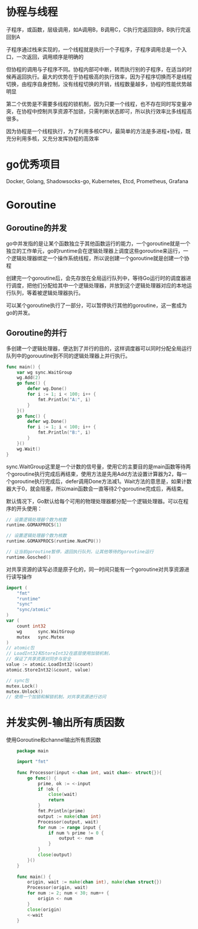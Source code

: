 
# 协程与线程
子程序，或函数，层级调用，如A调用B，B调用C，C执行完返回到B，B执行完返回到A

子程序通过栈来实现的，一个线程就是执行一个子程序，子程序调用总是一个入口，一次返回，调用顺序是明确的

但协程的调用与子程序不同。协程内部可中断，转而执行别的子程序，在适当的时候再返回执行。最大的优势在于协程极高的执行效率，因为子程序切换而不是线程切换，由程序自身控制，没有线程切换的开销，线程数量越多，协程的性能优势越明显

第二个优势是不需要多线程的锁机制，因为只要一个线程，也不存在同时写变量冲突，在协程中控制共享资源不加锁，只需判断状态即可，所以执行效率比多线程高很多。

因为协程是一个线程执行，为了利用多核CPU，最简单的方法是多进程+协程，既充分利用多核，又充分发挥协程的高效率


# go优秀项目
Docker, Golang, Shadowsocks-go, Kubernetes, Etcd, Prometheus, Grafana

# Goroutine

## Goroutine的并发
go中并发指的是让某个函数独立于其他函数运行的能力，一个goroutine就是一个独立的工作单元，go的runtime会在逻辑处理器上调度这些goroutine来运行，一个逻辑处理器绑定一个操作系统线程，所以说创建一个goroutine就是创建一个协程

创建完一个goroutine后，会先存放在全局运行队列中，等待Go运行时的调度器进行调度，把他们分配给其中一个逻辑处理器，并放到这个逻辑处理器对应的本地运行队列，等着被逻辑处理器执行。

可以某个goroutine执行了一部分，可以暂停执行其他的goroutine，这一套成为go的并发。

## Goroutine的并行
多创建一个逻辑处理器，便达到了并行的目的，这样调度器可以同时分配全局运行队列中的gorouutine到不同的逻辑处理器上并行执行。


```go
func main() {
    var wg sync.WaitGroup
    wg.Add(2)
    go func() {
        defer wg.Done()
        for i := 1; i < 100; i++ {
            fmt.Println("A:", i)
        }
    }()
    go func() {
        defer wg.Done()
        for i := 1; i < 100; i++ {
            fmt.Println("B:", i)
        }
    }()
    wg.Wait()
}

```

sync.WaitGroup这里是一个计数的信号量，使用它的主要目的是main函数等待两个goroutine执行完成后再结束，使用方法是先用Add方法设置计算器为2，每一个goroutine执行完成后，defer调用Done方法减1。Wait方法的意思是，如果计数器大于0，就会阻塞，所以main函数会一直等待2个goroutine完成后，再结束。

默认情况下，Go默认给每个可用的物理处理器都分配一个逻辑处理器。可以在程序的开头使用：

```go
// 设置逻辑处理器个数为核数
runtime.GOMAXPROCS(1)

// 设置逻辑处理器个数为核数
runtime.GOMAXPROCS(runtime.NumCPU())

// 让当前goroutine暂停，退回执行队列，让其他等待的goroutine运行
runtime.Gosched()

```


对共享资源的读写必须是原子化的，同一时间只能有一个goroutine对共享资源进行读写操作


```go
import (
    "fmt"
    "runtime"
    "sync"
    "sync/atomic"
)    
var (
    count int32
    wg      sync.WaitGroup
    mutex   sync.Mutex
)
// atomic包
// LoadInt32和StoreInt32在底层使用加锁机制，
// 保证了共享资源对同步与安全
value := atomic.LoadInt32(&count)
atomic.StoreInt32(&count, value)

// sync包
mutex.Lock()
mutex.Unlock()
// 使用一个加锁和解锁机制，对共享资源进行访问
```

# 并发实例-输出所有质因数
使用Goroutine和channel输出所有质因数
```go
    package main

    import "fmt"
    
    func Processor(input <-chan int, wait chan<- struct{}){
        go func() {
            prime, ok := <-input
            if !ok {
                close(wait)
                return
            }
            fmt.Println(prime)
            output := make(chan int)
            Processor(output, wait)
            for num := range input {
                if num % prime != 0 {
                    output <- num
                }
            }
            close(output)
        }()
    }
    
    func main() {
        origin, wait := make(chan int), make(chan struct{})
        Processor(origin, wait)
        for num := 2; num < 30; num++ {
            origin <- num
        }
        close(origin)
        <-wait
    }
```



